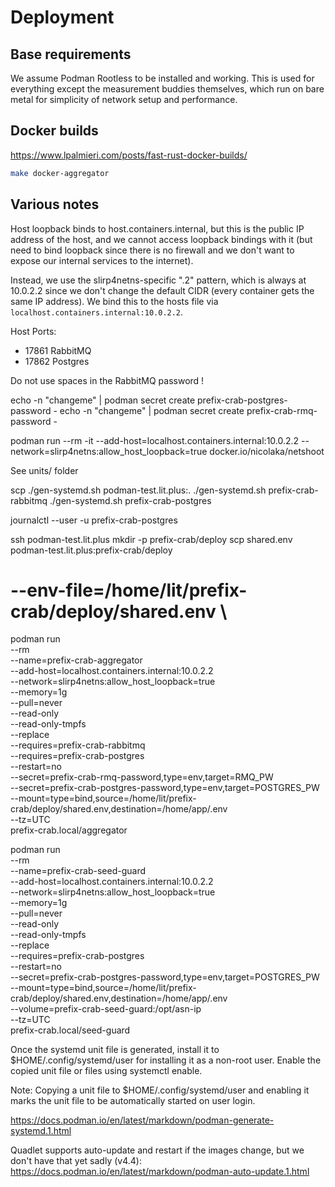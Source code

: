 # Deployment

## Base requirements

We assume Podman Rootless to be installed and working. This is used
for everything except the measurement buddies themselves, which
run on bare metal for simplicity of network setup and performance.

## Docker builds

https://www.lpalmieri.com/posts/fast-rust-docker-builds/

```bash
make docker-aggregator
```

## Various notes

Host loopback binds to host.containers.internal, but this is the public IP address of the host, and we cannot
access loopback bindings with it (but need to bind loopback since there is no firewall and we don't want to
expose our internal services to the internet).

Instead, we use the slirp4netns-specific ".2" pattern, which is always at 10.0.2.2 since we don't
change the default CIDR (every container gets the same IP address).
We bind this to the hosts file via `localhost.containers.internal:10.0.2.2`.

Host Ports:
 - 17861 RabbitMQ
 - 17862 Postgres

Do not use spaces in the RabbitMQ password !

echo -n "changeme" | podman secret create prefix-crab-postgres-password -
echo -n "changeme" | podman secret create prefix-crab-rmq-password -

podman run --rm -it --add-host=localhost.containers.internal:10.0.2.2 --network=slirp4netns:allow_host_loopback=true docker.io/nicolaka/netshoot

See units/ folder

scp ./gen-systemd.sh podman-test.lit.plus:.
./gen-systemd.sh prefix-crab-rabbitmq
./gen-systemd.sh prefix-crab-postgres

journalctl --user -u prefix-crab-postgres

ssh podman-test.lit.plus mkdir -p prefix-crab/deploy
scp shared.env podman-test.lit.plus:prefix-crab/deploy

# --env-file=/home/lit/prefix-crab/deploy/shared.env \

podman run \
--rm \
--name=prefix-crab-aggregator \
--add-host=localhost.containers.internal:10.0.2.2 \
--network=slirp4netns:allow_host_loopback=true \
--memory=1g \
--pull=never \
--read-only \
--read-only-tmpfs \
--replace \
--requires=prefix-crab-rabbitmq \
--requires=prefix-crab-postgres \
--restart=no \
--secret=prefix-crab-rmq-password,type=env,target=RMQ_PW \
--secret=prefix-crab-postgres-password,type=env,target=POSTGRES_PW \
--mount=type=bind,source=/home/lit/prefix-crab/deploy/shared.env,destination=/home/app/.env \
--tz=UTC \
prefix-crab.local/aggregator

podman run \
--rm \
--name=prefix-crab-seed-guard \
--add-host=localhost.containers.internal:10.0.2.2 \
--network=slirp4netns:allow_host_loopback=true \
--memory=1g \
--pull=never \
--read-only \
--read-only-tmpfs \
--replace \
--requires=prefix-crab-postgres \
--restart=no \
--secret=prefix-crab-postgres-password,type=env,target=POSTGRES_PW \
--mount=type=bind,source=/home/lit/prefix-crab/deploy/shared.env,destination=/home/app/.env \
--volume=prefix-crab-seed-guard:/opt/asn-ip \
--tz=UTC \
prefix-crab.local/seed-guard

Once the systemd unit file is generated, install it to $HOME/.config/systemd/user for installing it as a non-root user. Enable the copied unit file or files using systemctl enable.

Note: Copying a unit file to $HOME/.config/systemd/user and enabling it marks the unit file to be automatically started on user login.

https://docs.podman.io/en/latest/markdown/podman-generate-systemd.1.html

Quadlet supports auto-update and restart if the images change, but we don't have that yet sadly (v4.4):
https://docs.podman.io/en/latest/markdown/podman-auto-update.1.html
